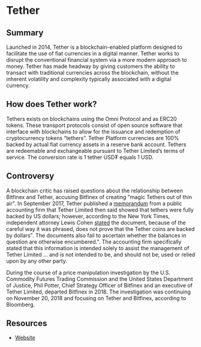 # Tether

## Summary

Launched in 2014, Tether is a blockchain-enabled platform designed to facilitate the use of fiat currencies in a digital manner. Tether works to disrupt the conventional financial system via a more modern approach to money. Tether has made headway by giving customers the ability to transact with traditional currencies across the blockchain, without the inherent volatility and complexity typically associated with a digital currency.

## How does Tether work?

Tethers exists on blockchains using the Omni Protocol and as ERC20 tokens. These transport protocols consist of open source software that interface with blockchains to allow for the issuance and redemption of cryptocurrency tokens “tethers”. Tether Platform currencies are 100% backed by actual fiat currency assets in a reserve bank account. Tethers are redeemable and exchangeable pursuant to Tether Limited’s terms of service. The conversion rate is 1 tether USD₮ equals 1 USD.

## Controversy

A blockchain critic has raised questions about the relationship between Bitfinex and Tether, accusing Bitfinex of creating "magic Tethers out of thin air". In September 2017, Tether published a [memorandum](https://tether.to/wp-content/uploads/2017/09/Final-Tether-Consulting-Report-9-15-17_Redacted.pdf) from a public accounting firm that Tether Limited then said showed that tethers were fully backed by US dollars; however, according to the New York Times, independent attorney Lewis Cohen [stated](https://www.nytimes.com/2017/11/21/technology/bitcoin-bitfinex-tether.html) the document, because of the careful way it was phrased, does not prove that the Tether coins are backed by dollars". The documents also fail to ascertain whether the balances in question are otherwise encumbered.". The accounting firm specifically stated that this information is intended solely to assist the management of Tether Limited ... and is not intended to be, and should not be, used or relied upon by any other party.

During the course of a price manipulation investigation by the U.S. Commodity Futures Trading Commission and the United States Department of Justice, Phil Potter, Chief Strategy Officer of Bitfinex and an executive of Tether Limited, departed Bitfinex in 2018. The investigation was continuing on November 20, 2018 and focusing on Tether and Bitfinex, according to Bloomberg.

## Resources

* [Website](https://tether.to/)

